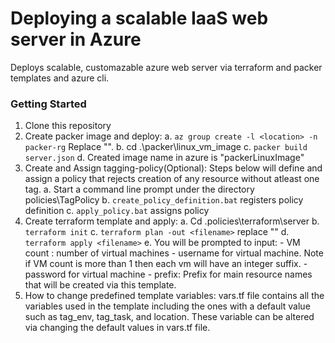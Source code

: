 # Deploying a scalable IaaS web server in Azure
Deploys scalable, customazable azure web server via terraform and packer templates and azure cli.
### Getting Started
1. Clone this repository
2. Create packer image and deploy:
    a. `az group create -l <location> -n packer-rg`  Replace "<location>".
    b. cd .\packer\linux_vm_image 
    c. `packer build server.json` 
    d. Created image name in azure is "packerLinuxImage"
3. Create and Assign tagging-policy(Optional):
    Steps below will define and assign a policy that rejects creation of any resource without atleast one tag.
    a. Start a command line prompt under the directory policies\TagPolicy
    b. `create_policy_definition.bat` registers policy definition
    c. `apply_policy.bat` assigns policy
4. Create terraform template and apply:
    a. Cd .policies\terraform\server
    b. `terraform init`
    c. `terraform plan -out <filename>` replace "<filename>"
    d. `terraform apply <filename>`
    e. You will be prompted to input:
        - VM count : number of virtual machines
        - username for virtual machine. Note if VM count is more than 1 then each vm will have an integer suffix.
        - password for virtual machine
        - prefix: Prefix for main resource names that will be created via this template.
5. How to change predefined template variables:
    vars.tf file contains all the variables used in the template including the ones with a default value such as tag_env, tag_task, and location. These variable can be altered via changing the default values in vars.tf file.
